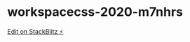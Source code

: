 # workspacecss-2020-m7nhrs

[Edit on StackBlitz ⚡️](https://stackblitz.com/edit/workspacecss-2020-m7nhrs)
